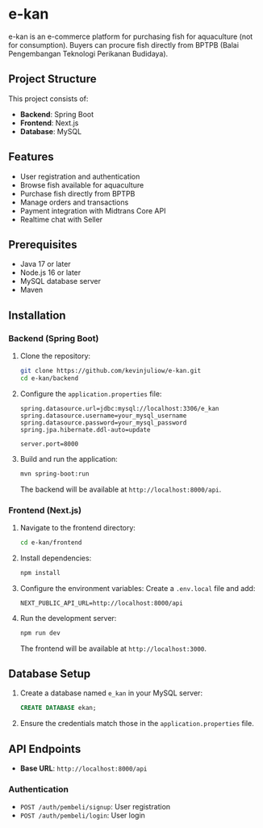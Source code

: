 # e-kan

e-kan is an e-commerce platform for purchasing fish for aquaculture (not for consumption). Buyers can procure fish directly from BPTPB (Balai Pengembangan Teknologi Perikanan Budidaya).

## Project Structure

This project consists of:

- **Backend**: Spring Boot
- **Frontend**: Next.js
- **Database**: MySQL

## Features

- User registration and authentication
- Browse fish available for aquaculture
- Purchase fish directly from BPTPB
- Manage orders and transactions
- Payment integration with Midtrans Core API
- Realtime chat with Seller

## Prerequisites

- Java 17 or later
- Node.js 16 or later
- MySQL database server
- Maven

## Installation

### Backend (Spring Boot)
1. Clone the repository:
   ```bash
   git clone https://github.com/kevinjuliow/e-kan.git
   cd e-kan/backend
   ```

2. Configure the `application.properties` file:
   ```properties
   spring.datasource.url=jdbc:mysql://localhost:3306/e_kan
   spring.datasource.username=your_mysql_username
   spring.datasource.password=your_mysql_password
   spring.jpa.hibernate.ddl-auto=update

   server.port=8000
   ```

3. Build and run the application:
   ```bash
   mvn spring-boot:run
   ```

   The backend will be available at `http://localhost:8000/api`.

### Frontend (Next.js)
1. Navigate to the frontend directory:
   ```bash
   cd e-kan/frontend
   ```

2. Install dependencies:
   ```bash
   npm install
   ```

3. Configure the environment variables:
   Create a `.env.local` file and add:
   ```env
   NEXT_PUBLIC_API_URL=http://localhost:8000/api
   ```

4. Run the development server:
   ```bash
   npm run dev
   ```

   The frontend will be available at `http://localhost:3000`.
    
## Database Setup

1. Create a database named `e_kan` in your MySQL server:
   ```sql
   CREATE DATABASE ekan;
   ```

2. Ensure the credentials match those in the `application.properties` file.

## API Endpoints

- **Base URL**: `http://localhost:8000/api`

### Authentication
- `POST /auth/pembeli/signup`: User registration
- `POST /auth/pembeli/login`: User login


